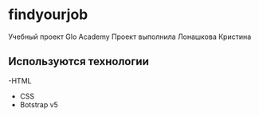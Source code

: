 # findyourjob
Учебный проект Glo Academy
Проект выполнила Лонашкова Кристина


## Используются технологии 
 -HTML
 - CSS
 - Botstrap v5
